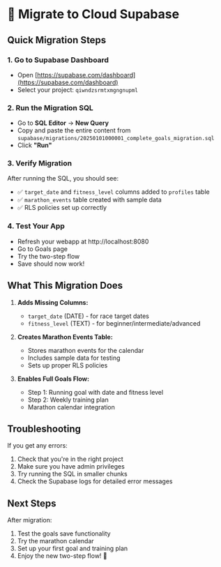 # 🚀 Migrate to Cloud Supabase

## Quick Migration Steps

### 1. Go to Supabase Dashboard
- Open [https://supabase.com/dashboard](https://supabase.com/dashboard)
- Select your project: `qiwndzsrmtxmgngnupml`

### 2. Run the Migration SQL
- Go to **SQL Editor** → **New Query**
- Copy and paste the entire content from `supabase/migrations/20250101000001_complete_goals_migration.sql`
- Click **"Run"**

### 3. Verify Migration
After running the SQL, you should see:
- ✅ `target_date` and `fitness_level` columns added to `profiles` table
- ✅ `marathon_events` table created with sample data
- ✅ RLS policies set up correctly

### 4. Test Your App
- Refresh your webapp at http://localhost:8080
- Go to Goals page
- Try the two-step flow
- Save should now work!

## What This Migration Does

1. **Adds Missing Columns:**
   - `target_date` (DATE) - for race target dates
   - `fitness_level` (TEXT) - for beginner/intermediate/advanced

2. **Creates Marathon Events Table:**
   - Stores marathon events for the calendar
   - Includes sample data for testing
   - Sets up proper RLS policies

3. **Enables Full Goals Flow:**
   - Step 1: Running goal with date and fitness level
   - Step 2: Weekly training plan
   - Marathon calendar integration

## Troubleshooting

If you get any errors:
1. Check that you're in the right project
2. Make sure you have admin privileges
3. Try running the SQL in smaller chunks
4. Check the Supabase logs for detailed error messages

## Next Steps

After migration:
1. Test the goals save functionality
2. Try the marathon calendar
3. Set up your first goal and training plan
4. Enjoy the new two-step flow! 🎉

